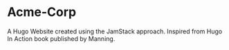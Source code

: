 # Acme-Corp
A Hugo Website created using the JamStack approach. Inspired from Hugo In Action book published by Manning.
